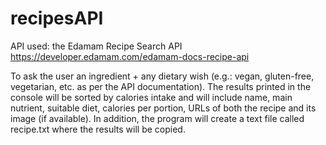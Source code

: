 # recipesAPI

API used: the Edamam Recipe Search API https://developer.edamam.com/edamam-docs-recipe-api

To ask the user an ingredient + any dietary wish (e.g.: vegan, gluten-free, vegetarian, etc. as per the API documentation). The results printed in the console will be sorted by calories intake and will include name, main nutrient, suitable diet, calories per portion, URLs of both the recipe and its image (if available). 
In addition, the program will create a text file called recipe.txt where the results will be copied.
